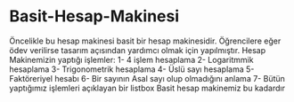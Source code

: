# Basit-Hesap-Makinesi
Öncelikle bu hesap makinesi basit bir hesap makinesidir.
Öğrencilere eğer ödev verilirse tasarım açısından yardımcı olmak için yapılmıştır.
Hesap Makinemizin yaptığı işlemler:
1- 4 işlem hesaplama
2- Logaritmmik hesaplama
3- Trigonometrik hesaplama
4- Üslü sayı hesaplama
5- Faktöreriyel hesabı
6- Bir sayının Asal sayı olup olmadığını anlama
7- Bütün yaptığımız işlemleri açıklayan bir listbox
Basit hesap makinemiz bu kadardır
